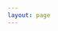 ```yaml
---
layout: page
---
```

<script setup>
const data = [
    {
        name: "CyberSpace CTF 2024",
        time: "August 30 - September 01, 2024",
        placement: 235,
        ctfPoints: 451,
    },
    {
        name: "SekaiCTF 2024",
        time: "August 23 - August 25, 2024",
        placement: 193,
        ctfPoints: 239,
        ctfRating: 1.74,
    },
    {
        name: "idekCTF 2024",
        time: "August 17 - August 19, 2024",
        placement: 143,
        ctfPoints: 568,
    },
    {
        name: "Lexington Informatics Tournament CTF 2024",
        short: "LIT CTF 2024",
        time: "August 10 - August 13, 2024",
        placement: 47,
        ctfPoints: 2710,
        ctfRating: 25.298,
    },
    {
        name: "osu!gaming CTF 2024",
        time: "March 02 - March 04, 2024",
        placement: 166,
        ctfPoints: 1771,
        ctfRating: 4.912,
    },
    {
        name: "SekaiCTF 2023",
        time: "August 25 - August 27, 2023",
        placement: 175,
        ctfPoints: 573,
        ctfRating: 1.51,
    },
];
</script>

<Contests :data="data" />